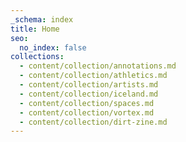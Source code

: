 ```yaml
---
_schema: index
title: Home
seo:
  no_index: false
collections:
  - content/collection/annotations.md
  - content/collection/athletics.md
  - content/collection/artists.md
  - content/collection/iceland.md
  - content/collection/spaces.md
  - content/collection/vortex.md
  - content/collection/dirt-zine.md
---
```

